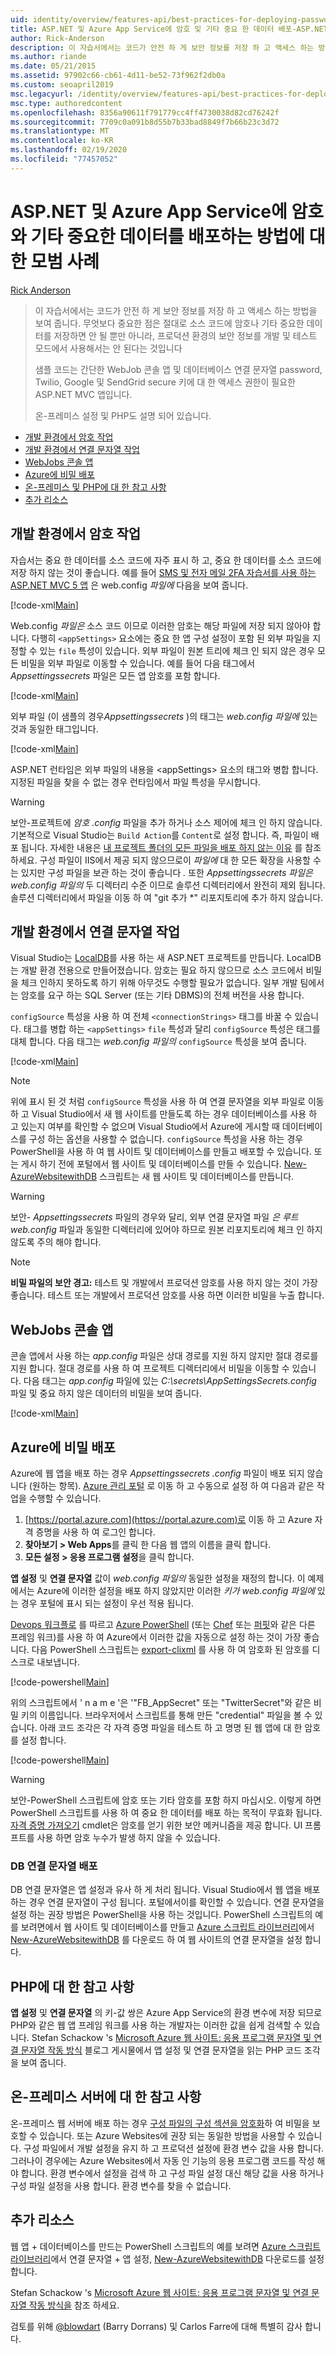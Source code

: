 ```yaml
---
uid: identity/overview/features-api/best-practices-for-deploying-passwords-and-other-sensitive-data-to-aspnet-and-azure
title: ASP.NET 및 Azure App Service에 암호 및 기타 중요 한 데이터 배포-ASP.NET 4.x
author: Rick-Anderson
description: 이 자습서에서는 코드가 안전 하 게 보안 정보를 저장 하 고 액세스 하는 방법을 보여 줍니다. 가장 중요 한 점은 암호 또는 다른 send를 저장 하지 않는 것입니다.
ms.author: riande
ms.date: 05/21/2015
ms.assetid: 97902c66-cb61-4d11-be52-73f962f2db0a
ms.custom: seoapril2019
msc.legacyurl: /identity/overview/features-api/best-practices-for-deploying-passwords-and-other-sensitive-data-to-aspnet-and-azure
msc.type: authoredcontent
ms.openlocfilehash: 8356a90611f791779cc4ff4730038d82cd76242f
ms.sourcegitcommit: 7709c0a091b8d55b7b33bad8849f7b66b23c3d72
ms.translationtype: MT
ms.contentlocale: ko-KR
ms.lasthandoff: 02/19/2020
ms.locfileid: "77457052"
---
```

# <a name="best-practices-for-deploying-passwords-and-other-sensitive-data-to-aspnet-and-azure-app-service"></a>ASP.NET 및 Azure App Service에 암호와 기타 중요한 데이터를 배포하는 방법에 대한 모범 사례

[Rick Anderson](https://twitter.com/RickAndMSFT)

> 이 자습서에서는 코드가 안전 하 게 보안 정보를 저장 하 고 액세스 하는 방법을 보여 줍니다. 무엇보다 중요한 점은 절대로 소스 코드에 암호나 기타 중요한 데이터를 저장하면 안 될 뿐만 아니라, 프로덕션 환경의 보안 정보를 개발 및 테스트 모드에서 사용해서는 안 된다는 것입니다
> 
> 샘플 코드는 간단한 WebJob 콘솔 앱 및 데이터베이스 연결 문자열 password, Twilio, Google 및 SendGrid secure 키에 대 한 액세스 권한이 필요한 ASP.NET MVC 앱입니다.
> 
> 온-프레미스 설정 및 PHP도 설명 되어 있습니다.

- [개발 환경에서 암호 작업](#pwd)
- [개발 환경에서 연결 문자열 작업](#con)
- [WebJobs 콘솔 앱](#wj)
- [Azure에 비밀 배포](#da)
- [온-프레미스 및 PHP에 대 한 참고 사항](#not)
- [추가 리소스](#addRes)

<a id="pwd"></a>
## <a name="working-with-passwords-in-the-development-environment"></a>개발 환경에서 암호 작업

자습서는 중요 한 데이터를 소스 코드에 자주 표시 하 고, 중요 한 데이터를 소스 코드에 저장 하지 않는 것이 좋습니다. 예를 들어 [SMS 및 전자 메일 2FA 자습서를 사용 하는 ASP.NET MVC 5 앱](../../../mvc/overview/security/aspnet-mvc-5-app-with-sms-and-email-two-factor-authentication.md) 은 web.config *파일에* 다음을 보여 줍니다.

[!code-xml[Main](best-practices-for-deploying-passwords-and-other-sensitive-data-to-aspnet-and-azure/samples/sample1.xml)]

Web.config *파일은* 소스 코드 이므로 이러한 암호는 해당 파일에 저장 되지 않아야 합니다. 다행히 `<appSettings>` 요소에는 중요 한 앱 구성 설정이 포함 된 외부 파일을 지정할 수 있는 `file` 특성이 있습니다. 외부 파일이 원본 트리에 체크 인 되지 않은 경우 모든 비밀을 외부 파일로 이동할 수 있습니다. 예를 들어 다음 태그에서 *Appsettingssecrets* 파일은 모든 앱 암호를 포함 합니다.

[!code-xml[Main](best-practices-for-deploying-passwords-and-other-sensitive-data-to-aspnet-and-azure/samples/sample2.xml)]

외부 파일 (이 샘플의 경우*Appsettingssecrets* )의 태그는 *web.config 파일에* 있는 것과 동일한 태그입니다.

[!code-xml[Main](best-practices-for-deploying-passwords-and-other-sensitive-data-to-aspnet-and-azure/samples/sample3.xml)]

ASP.NET 런타임은 외부 파일의 내용을 &lt;appSettings&gt; 요소의 태그와 병합 합니다. 지정된 파일을 찾을 수 없는 경우 런타임에서 파일 특성을 무시합니다.

> [!WARNING]
> 보안-프로젝트에 *암호 .config* 파일을 추가 하거나 소스 제어에 체크 인 하지 않습니다. 기본적으로 Visual Studio는 `Build Action`를 `Content`로 설정 합니다. 즉, 파일이 배포 됩니다. 자세한 내용은 [내 프로젝트 폴더의 모든 파일을 배포 하지 않는 이유](https://msdn.microsoft.com/library/ee942158(v=vs.110).aspx#can_i_exclude_specific_files_or_folders_from_deployment) 를 참조 하세요. 구성 파일이 IIS에서 제공 되지 않으므로이 *파일에* 대 한 모든 확장을 사용할 수는 있지만 구성 파일을 보관 하는 것이 좋습니다 *.* 또한 *Appsettingssecrets* *파일은 web.config 파일의* 두 디렉터리 수준 이므로 솔루션 디렉터리에서 완전히 제외 됩니다. 솔루션 디렉터리에서 파일을 이동 하 여 &quot;git 추가 \*&quot; 리포지토리에 추가 하지 않습니다.

<a id="con"></a>
## <a name="working-with-connection-strings-in-the-development-environment"></a>개발 환경에서 연결 문자열 작업

Visual Studio는 [LocalDB](https://blogs.msdn.com/b/sqlexpress/archive/2011/07/12/introducing-localdb-a-better-sql-express.aspx)를 사용 하는 새 ASP.NET 프로젝트를 만듭니다. LocalDB는 개발 환경 전용으로 만들어졌습니다. 암호는 필요 하지 않으므로 소스 코드에서 비밀을 체크 인하지 못하도록 하기 위해 아무것도 수행할 필요가 없습니다. 일부 개발 팀에서는 암호를 요구 하는 SQL Server (또는 기타 DBMS)의 전체 버전을 사용 합니다.

`configSource` 특성을 사용 하 여 전체 `<connectionStrings>` 태그를 바꿀 수 있습니다. 태그를 병합 하는 `<appSettings>` `file` 특성과 달리 `configSource` 특성은 태그를 대체 합니다. 다음 태그는 *web.config 파일의* `configSource` 특성을 보여 줍니다.

[!code-xml[Main](best-practices-for-deploying-passwords-and-other-sensitive-data-to-aspnet-and-azure/samples/sample4.xml?highlight=1)]

> [!NOTE]
> 위에 표시 된 것 처럼 `configSource` 특성을 사용 하 여 연결 문자열을 외부 파일로 이동 하 고 Visual Studio에서 새 웹 사이트를 만들도록 하는 경우 데이터베이스를 사용 하 고 있는지 여부를 확인할 수 없으며 Visual Studio에서 Azure에 게시할 때 데이터베이스를 구성 하는 옵션을 사용할 수 없습니다. `configSource` 특성을 사용 하는 경우 PowerShell을 사용 하 여 웹 사이트 및 데이터베이스를 만들고 배포할 수 있습니다. 또는 게시 하기 전에 포털에서 웹 사이트 및 데이터베이스를 만들 수 있습니다. [New-AzureWebsitewithDB](https://gallery.technet.microsoft.com/scriptcenter/Ultimate-Create-Web-SQL-DB-9e0fdfd3) 스크립트는 새 웹 사이트 및 데이터베이스를 만듭니다.

> [!WARNING]
> 보안- *Appsettingssecrets* 파일의 경우와 달리, 외부 연결 문자열 파일 *은 루트 web.config* 파일과 동일한 디렉터리에 있어야 하므로 원본 리포지토리에 체크 인 하지 않도록 주의 해야 합니다.

> [!NOTE]
> **비밀 파일의 보안 경고:** 테스트 및 개발에서 프로덕션 암호를 사용 하지 않는 것이 가장 좋습니다. 테스트 또는 개발에서 프로덕션 암호를 사용 하면 이러한 비밀을 누출 합니다.

<a id="wj"></a>
## <a name="webjobs-console-apps"></a>WebJobs 콘솔 앱

콘솔 앱에서 사용 하는 *app.config* 파일은 상대 경로를 지원 하지 않지만 절대 경로를 지원 합니다. 절대 경로를 사용 하 여 프로젝트 디렉터리에서 비밀을 이동할 수 있습니다. 다음 태그는 *app.config* 파일에 있는 *C:\secrets\AppSettingsSecrets.config* 파일 및 중요 하지 않은 데이터의 비밀을 보여 줍니다.

[!code-xml[Main](best-practices-for-deploying-passwords-and-other-sensitive-data-to-aspnet-and-azure/samples/sample5.xml?highlight=2)]

<a id="da"></a>
## <a name="deploying-secrets-to-azure"></a>Azure에 비밀 배포

Azure에 웹 앱을 배포 하는 경우 *Appsettingssecrets .config* 파일이 배포 되지 않습니다 (원하는 항목). [Azure 관리 포털](https://azure.microsoft.com/services/management-portal/) 로 이동 하 고 수동으로 설정 하 여 다음과 같은 작업을 수행할 수 있습니다.

1. [https://portal.azure.com](https://portal.azure.com)로 이동 하 고 Azure 자격 증명을 사용 하 여 로그인 합니다.
2. **찾아보기 &gt; Web Apps**를 클릭 한 다음 웹 앱의 이름을 클릭 합니다.
3. **모든 설정 &gt; 응용 프로그램 설정**을 클릭 합니다.

**앱 설정** 및 **연결 문자열** 값이 *web.config 파일의* 동일한 설정을 재정의 합니다. 이 예제에서는 Azure에 이러한 설정을 배포 하지 않았지만 이러한 *키가 web.config 파일에* 있는 경우 포털에 표시 되는 설정이 우선 적용 됩니다.

[Devops 워크플로](../../../aspnet/overview/developing-apps-with-windows-azure/building-real-world-cloud-apps-with-windows-azure/automate-everything.md) 를 따르고 [Azure PowerShell](https://azure.microsoft.com/documentation/articles/install-configure-powershell/) (또는 [Chef](http://www.opscode.com/chef/) 또는 [퍼핏](http://puppetlabs.com/puppet/what-is-puppet)와 같은 다른 프레임 워크)를 사용 하 여 Azure에서 이러한 값을 자동으로 설정 하는 것이 가장 좋습니다. 다음 PowerShell 스크립트는 [export-clixml](http://www.powershellcookbook.com/recipe/PukO/securely-store-credentials-on-disk) 를 사용 하 여 암호화 된 암호를 디스크로 내보냅니다.

[!code-powershell[Main](best-practices-for-deploying-passwords-and-other-sensitive-data-to-aspnet-and-azure/samples/sample6.ps1)]

위의 스크립트에서 ' n a m e '은 '&quot;FB\_AppSecret&quot; 또는 "TwitterSecret"와 같은 비밀 키의 이름입니다. 브라우저에서 스크립트를 통해 만든 "credential" 파일을 볼 수 있습니다. 아래 코드 조각은 각 자격 증명 파일을 테스트 하 고 명명 된 웹 앱에 대 한 암호를 설정 합니다.

[!code-powershell[Main](best-practices-for-deploying-passwords-and-other-sensitive-data-to-aspnet-and-azure/samples/sample7.ps1)]

> [!WARNING]
> 보안-PowerShell 스크립트에 암호 또는 기타 암호를 포함 하지 마십시오. 이렇게 하면 PowerShell 스크립트를 사용 하 여 중요 한 데이터를 배포 하는 목적이 무효화 됩니다. [자격 증명 가져오기](https://technet.microsoft.com/library/hh849815.aspx) cmdlet은 암호를 얻기 위한 보안 메커니즘을 제공 합니다. UI 프롬프트를 사용 하면 암호 누수가 발생 하지 않을 수 있습니다.

### <a name="deploying-db-connection-strings"></a>DB 연결 문자열 배포

DB 연결 문자열은 앱 설정과 유사 하 게 처리 됩니다. Visual Studio에서 웹 앱을 배포 하는 경우 연결 문자열이 구성 됩니다. 포털에서이를 확인할 수 있습니다. 연결 문자열을 설정 하는 권장 방법은 PowerShell을 사용 하는 것입니다. PowerShell 스크립트의 예를 보려면에서 웹 사이트 및 데이터베이스를 만들고 [Azure 스크립트 라이브러리](https://gallery.technet.microsoft.com/scriptcenter/site/search?f%5B0%5D.Type=RootCategory&amp;f%5B0%5D.Value=WindowsAzure)에서 [New-AzureWebsitewithDB](https://gallery.technet.microsoft.com/scriptcenter/Ultimate-Create-Web-SQL-DB-9e0fdfd3) 를 다운로드 하 여 웹 사이트의 연결 문자열을 설정 합니다.

<a id="not"></a>
## <a name="notes-for-php"></a>PHP에 대 한 참고 사항

**앱 설정** 및 **연결 문자열** 의 키-값 쌍은 Azure App Service의 환경 변수에 저장 되므로 PHP와 같은 웹 앱 프레임 워크를 사용 하는 개발자는 이러한 값을 쉽게 검색할 수 있습니다. Stefan Schackow 's [Microsoft Azure 웹 사이트: 응용 프로그램 문자열 및 연결 문자열 작동 방식](https://azure.microsoft.com/blog/2013/07/17/windows-azure-web-sites-how-application-strings-and-connection-strings-work/) 블로그 게시물에서 앱 설정 및 연결 문자열을 읽는 PHP 코드 조각을 보여 줍니다.

## <a name="notes-for-on-premises-servers"></a>온-프레미스 서버에 대 한 참고 사항

온-프레미스 웹 서버에 배포 하는 경우 [구성 파일의 구성 섹션을 암호화](https://msdn.microsoft.com/library/ff647398.aspx)하 여 비밀을 보호할 수 있습니다. 또는 Azure Websites에 권장 되는 동일한 방법을 사용할 수 있습니다. 구성 파일에서 개발 설정을 유지 하 고 프로덕션 설정에 환경 변수 값을 사용 합니다. 그러나이 경우에는 Azure Websites에서 자동 인 기능의 응용 프로그램 코드를 작성 해야 합니다. 환경 변수에서 설정을 검색 하 고 구성 파일 설정 대신 해당 값을 사용 하거나 구성 파일 설정을 사용 합니다. 환경 변수를 찾을 수 없습니다.

<a id="addRes"></a>
## <a name="additional-resources"></a>추가 리소스

웹 앱 + 데이터베이스를 만드는 PowerShell 스크립트의 예를 보려면 [Azure 스크립트 라이브러리](https://gallery.technet.microsoft.com/scriptcenter/site/search?f%5B0%5D.Type=RootCategory&amp;f%5B0%5D.Value=WindowsAzure)에서 연결 문자열 + 앱 설정, [New-AzureWebsitewithDB](https://gallery.technet.microsoft.com/scriptcenter/Ultimate-Create-Web-SQL-DB-9e0fdfd3) 다운로드를 설정 합니다. 

Stefan Schackow 's [Microsoft Azure 웹 사이트: 응용 프로그램 문자열 및 연결 문자열 작동 방식을](https://azure.microsoft.com/blog/2013/07/17/windows-azure-web-sites-how-application-strings-and-connection-strings-work/) 참조 하세요.

검토를 위해 [@blowdart](https://twitter.com/blowdart) (Barry Dorrans) 및 Carlos Farre에 대해 특별히 감사 합니다.
